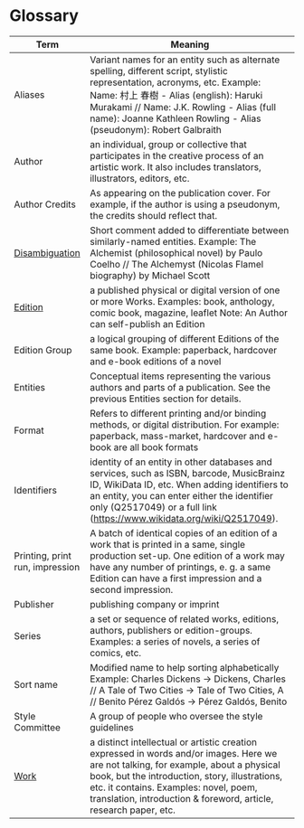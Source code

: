 Glossary
========

Term            | Meaning
----------------| -------------
Aliases			|Variant names for an entity such as alternate spelling, different script, stylistic representation, acronyms, etc. Example: Name: 村上 春樹 - Alias (english): Haruki Murakami  // Name: J.K. Rowling - Alias (full name): Joanne Kathleen Rowling - Alias (pseudonym): Robert Galbraith
Author			| an individual, group or collective that participates in the creative process of an artistic work. It also includes translators, illustrators, editors, etc.
Author Credits	|As appearing on the publication cover. For example, if the author is using a pseudonym, the credits should reflect that.
[Disambiguation](./style/disambiguation.md)	|Short comment added to differentiate between similarly-named entities. Example: The Alchemist (philosophical novel) by Paulo Coelho // The Alchemyst (Nicolas Flamel biography) by Michael Scott
[Edition](./style/entities/edition.md)			| a published physical or digital version of one or more Works. Examples: book, anthology, comic book, magazine, leaflet Note: An Author can self-publish an Edition
Edition Group	| a logical grouping of different Editions of the same book. Example: paperback, hardcover and e-book editions of a novel
Entities			|Conceptual items representing the various authors and parts of a publication. See the previous Entities section for details.
Format			|Refers to different printing and/or binding methods, or digital distribution. For example: paperback, mass-market, hardcover and e-book are all book formats
Identifiers			|identity of an entity in other databases and services, such as ISBN, barcode, MusicBrainz ID, WikiData ID, etc. When adding identifiers to an entity, you can enter either the identifier only (Q2517049) or a full link (https://www.wikidata.org/wiki/Q2517049).
Printing, print run, impression			|A batch of identical copies of an edition of a work that is printed in a same, single production set-up. One edition of a work may have any number of printings, e. g. a same Edition can have a first impression and a second impression.
Publisher		| publishing company or imprint
Series			| a set or sequence of related works, editions, authors, publishers or edition-groups. Examples: a series of novels, a series of comics, etc.
Sort name			|Modified name to help sorting alphabetically Example: Charles Dickens -> Dickens, Charles // A Tale of Two Cities -> Tale of Two Cities, A // Benito Pérez Galdós -> Pérez Galdós, Benito
Style Committee | A group of people who oversee the style guidelines
[Work](./style/entities/work.md)			| a distinct intellectual or artistic creation expressed in words and/or images. Here we are not talking, for example, about a physical book, but the introduction, story, illustrations, etc. it contains. Examples: novel, poem, translation, introduction & foreword, article, research paper, etc.
